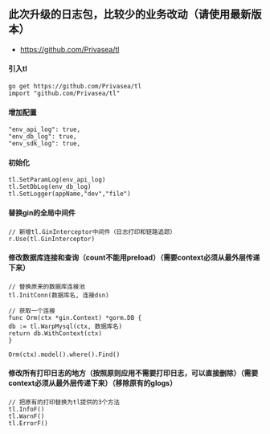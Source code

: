 ## 此次升级的日志包，比较少的业务改动（请使用最新版本）

- https://github.com/Privasea/tl


#### 引入tl

```
go get https://github.com/Privasea/tl
import "github.com/Privasea/tl"
```

#### 增加配置

```
"env_api_log": true,
"env_db_log": true,
"env_sdk_log": true,
```

#### 初始化

```
tl.SetParamLog(env_api_log)
tl.SetDbLog(env_db_log)
tl.SetLogger(appName,"dev","file")

```

#### 替换gin的全局中间件

```
// 新增tl.GinInterceptor中间件（日志打印和链路追踪）
r.Use(tl.GinInterceptor)
```

#### 修改数据库连接和查询（count不能用preload）（需要context必须从最外层传递下来）

```
// 替换原来的数据库连接池
tl.InitConn(数据库名, 连接dsn)

// 获取一个连接
func Orm(ctx *gin.Context) *gorm.DB {
db := tl.WarpMysql(ctx, 数据库名)
return db.WithContext(ctx)
}

Orm(ctx).model().where().Find()
```

#### 修改所有打印日志的地方（按照原则应用不需要打印日志，可以直接删除）（需要context必须从最外层传递下来）（移除原有的glogs）

```
// 把原有的打印替换为tl提供的3个方法
tl.InfoF()
tl.WarnF()
tl.ErrorF()
```

